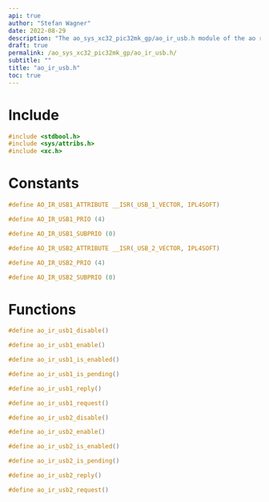 ```yaml
---
api: true
author: "Stefan Wagner"
date: 2022-08-29
description: "The ao_sys_xc32_pic32mk_gp/ao_ir_usb.h module of the ao real-time operating system."
draft: true
permalink: /ao_sys_xc32_pic32mk_gp/ao_ir_usb.h/
subtitle: ""
title: "ao_ir_usb.h"
toc: true
---
```


# Include

```c
#include <stdbool.h>
#include <sys/attribs.h>
#include <xc.h>
```

# Constants

```c
#define AO_IR_USB1_ATTRIBUTE __ISR(_USB_1_VECTOR, IPL4SOFT)
```

```c
#define AO_IR_USB1_PRIO (4)
```

```c
#define AO_IR_USB1_SUBPRIO (0)
```

```c
#define AO_IR_USB2_ATTRIBUTE __ISR(_USB_2_VECTOR, IPL4SOFT)
```

```c
#define AO_IR_USB2_PRIO (4)
```

```c
#define AO_IR_USB2_SUBPRIO (0)
```

# Functions

```c
#define ao_ir_usb1_disable()
```

```c
#define ao_ir_usb1_enable()
```

```c
#define ao_ir_usb1_is_enabled()
```

```c
#define ao_ir_usb1_is_pending()
```

```c
#define ao_ir_usb1_reply()
```

```c
#define ao_ir_usb1_request()
```

```c
#define ao_ir_usb2_disable()
```

```c
#define ao_ir_usb2_enable()
```

```c
#define ao_ir_usb2_is_enabled()
```

```c
#define ao_ir_usb2_is_pending()
```

```c
#define ao_ir_usb2_reply()
```

```c
#define ao_ir_usb2_request()
```

